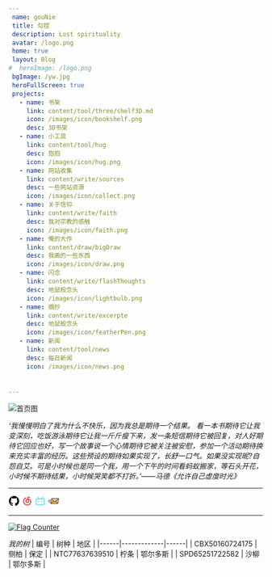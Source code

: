 ```yaml
---
 name: gouNie
 title: 勾捏
 description: Lost spirituality
 avatar: /logo.png
 home: true 
 layout: Blog 
#  heroImage: /logo.png
 bgImage: /yw.jpg
 heroFullScreen: true
 projects:
   - name: 书架
     link: content/tool/three/shelf3D.md
     icon: /images/icon/bookshelf.png
     desc: 3D书架
   - name: 小工具
     link: content/tool/hug
     desc: 抱抱
     icon: /images/icon/hug.png
   - name: 网站收集
     link: content/write/sources
     desc: 一些网站资源
     icon: /images/icon/collect.png
   - name: 关于信仰
     link: content/write/faith
     desc: 我对宗教的感触
     icon: /images/icon/faith.png
   - name: 俺的大作
     link: content/draw/bigDraw
     desc: 我画的一些东西
     icon: /images/icon/draw.png
   - name: 闪念
     link: content/write/flashThoughts
     desc: 地鼠般念头
     icon: /images/icon/lightbulb.png
   - name: 摘抄
     link: content/write/excerpte
     desc: 地鼠般念头
     icon: /images/icon/featherPen.png
   - name: 新闻
     link: content/tool/news
     desc: 每日新闻
     icon: /images/icon/news.png

  
---
```

<!-- <Fluid /> -->
<!-- <img src="https://aleah.oss-cn-heyuan.aliyuncs.com/images/photo/%E6%B1%9F%E5%8D%97.jpg" alt="首页图" width="900" height="400" /> -->
<img v-if="isMobile" src="https://aleah.oss-cn-heyuan.aliyuncs.com/images/photo/%E6%B1%9F%E5%8D%97%E6%94%B9.jpg" alt="首页图" width="1200" height="auto" />

*‘我慢慢明白了我为什么不快乐，因为我总是期待一个结果。
看一本书期待它让我变深刻，吃饭游泳期待它让我一斤斤瘦下来，发一条短信期待它被回复，对人好期待它回应也好，写一个故事说一个心情期待它被关注被安慰，参加一个活动期待换来充实丰富的经历。这些预设的期待如果实现了，长舒一口气。如果没实现昵?自怨自艾。可是小时候也是同一个我，用一个下午的时间看蚂蚁搬家，等石头开花，小时候不期待结果，小时候哭笑都不打折。’——马德《允许自己虚度时光》*

---

[<svg width="22" height="22" aria-hidden="true" viewBox="0 0 24 24" version="1.1"   data-view-component="true" class="octicon octicon-mark-github v-align-middle">
    <path d="M12 1C5.9225 1 1 5.9225 1 12C1 16.8675 4.14875 20.9787 8.52125 22.4362C9.07125 22.5325 9.2775 22.2025 9.2775 21.9137C9.2775 21.6525 9.26375 20.7862 9.26375 19.865C6.5 20.3737 5.785 19.1912 5.565 18.5725C5.44125 18.2562 4.905 17.28 4.4375 17.0187C4.0525 16.8125 3.5025 16.3037 4.42375 16.29C5.29 16.2762 5.90875 17.0875 6.115 17.4175C7.105 19.0812 8.68625 18.6137 9.31875 18.325C9.415 17.61 9.70375 17.1287 10.02 16.8537C7.5725 16.5787 5.015 15.63 5.015 11.4225C5.015 10.2262 5.44125 9.23625 6.1425 8.46625C6.0325 8.19125 5.6475 7.06375 6.2525 5.55125C6.2525 5.55125 7.17375 5.2625 9.2775 6.67875C10.1575 6.43125 11.0925 6.3075 12.0275 6.3075C12.9625 6.3075 13.8975 6.43125 14.7775 6.67875C16.8813 5.24875 17.8025 5.55125 17.8025 5.55125C18.4075 7.06375 18.0225 8.19125 17.9125 8.46625C18.6138 9.23625 19.04 10.2125 19.04 11.4225C19.04 15.6437 16.4688 16.5787 14.0213 16.8537C14.42 17.1975 14.7638 17.8575 14.7638 18.8887C14.7638 20.36 14.75 21.5425 14.75 21.9137C14.75 22.2025 14.9563 22.5462 15.5063 22.4362C19.8513 20.9787 23 16.8537 23 12C23 5.9225 18.0775 1 12 1Z"></path>
</svg>](https://github.com/Gou-nie)
[<img src="/images/svgs/emusic.svg" width="22" height="22" alt="emusic">](https://y.music.163.com/m/user?id=436369678)
[<img src="/images/svgs/bili.svg" width="22" height="22" alt="bilibili">](https://b23.tv/JyhsNpX)
[<img src="/images/svgs/email.svg" width="22" height="22" alt="email">](mailto:gounieby@163.com)

---

<!-- <a href="https://info.flagcounter.com/Iq5W"><img src="https://s05.flagcounter.com/count/Iq5W/bg_EEECAE/txt_2578A8/border_CCCCCC/columns_2/maxflags_4/viewers_0/labels_1/pageviews_1/flags_0/percent_0/" alt="Flag Counter" border="0"></a>  -->
<a href="https://info.flagcounter.com/tgZk"><img src="https://s01.flagcounter.com/count2/tgZk/bg_F5FFFB/txt_43694E/border_FFFFFF/columns_2/maxflags_4/viewers_0/labels_1/pageviews_1/flags_0/percent_0/" alt="Flag Counter" border="0"></a>



<Badge text="涂鸦板" type="warning"/>  

<CanvasBoard />
 
<script>
export default {
  data() {
    return {
      isMobile: false
    }
  },
  mounted() {  
    // fetch("https://47.115.231.24:8686/log-ip", { method: "POST" })
    this.checkMobile()
    window.addEventListener('resize', this.checkMobile)
  },
  beforeDestroy() {
     
    if (typeof window !== 'undefined') {
      window.removeEventListener('resize', this.checkMobile)
    }
  },
  methods: {
    checkMobile() {
      
      this.isMobile = typeof window !== 'undefined' ? window.innerWidth < 768 : false
    }
  }
}
</script>




*我的树*
| 编号 | 树种 | 地区 |
|------|-------------|------|
| CBX50160724175 | 侧柏 | 保定 |
| NTC77637639510 | 柠条 | 鄂尔多斯 |
| SPD65251722582 | 沙柳 | 鄂尔多斯 |
